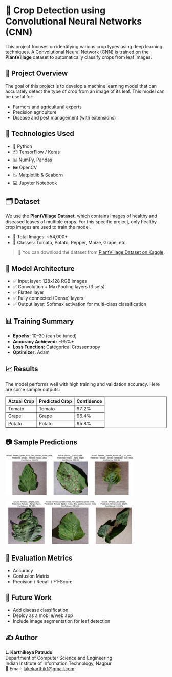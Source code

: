 <!DOCTYPE html>
<html lang="en">
<head>
  <meta charset="UTF-8">

</head>
<body>

  <h1>🌾 Crop Detection using Convolutional Neural Networks (CNN)</h1>

  <p>
    This project focuses on identifying various crop types using deep learning techniques. A Convolutional Neural Network (CNN) is trained on the <strong>PlantVillage</strong> dataset to automatically classify crops from leaf images.
  </p>

  <h2>📌 Project Overview</h2>
  <p>
    The goal of this project is to develop a machine learning model that can accurately detect the type of crop from an image of its leaf. This model can be useful for:
  </p>
  <ul>
    <li>Farmers and agricultural experts</li>
    <li>Precision agriculture</li>
    <li>Disease and pest management (with extensions)</li>
  </ul>

  <h2>🧠 Technologies Used</h2>
  <ul>
    <li>🐍 Python</li>
    <li>📦 TensorFlow / Keras</li>
    <li>📊 NumPy, Pandas</li>
    <li>🖼️ OpenCV</li>
    <li>📉 Matplotlib & Seaborn</li>
    <li>💻 Jupyter Notebook</li>
  </ul>

  <h2>🗂️ Dataset</h2>
  <p>
    We use the <strong>PlantVillage Dataset</strong>, which contains images of healthy and diseased leaves of multiple crops. For this specific project, only healthy crop images are used to train the model.
  </p>
  <ul>
    <li>📁 Total Images: ~54,000+</li>
    <li>🌿 Classes: Tomato, Potato, Pepper, Maize, Grape, etc.</li>
  </ul>
  <blockquote>
    📌 You can download the dataset from <a href="https://www.kaggle.com/datasets/emmarex/plantdisease" target="_blank">PlantVillage Dataset on Kaggle</a>.
  </blockquote>

  <h2>🚀 Model Architecture</h2>
  <ul>
    <li>✅ Input layer: 128x128 RGB images</li>
    <li>✅ Convolution + MaxPooling layers (3 sets)</li>
    <li>✅ Flatten layer</li>
    <li>✅ Fully connected (Dense) layers</li>
    <li>✅ Output layer: Softmax activation for multi-class classification</li>
  </ul>

  <h2>📊 Training Summary</h2>
  <ul>
    <li><strong>Epochs:</strong> 10–30 (can be tuned)</li>
    <li><strong>Accuracy Achieved:</strong> ~95%+</li>
    <li><strong>Loss Function:</strong> Categorical Crossentropy</li>
    <li><strong>Optimizer:</strong> Adam</li>
  </ul>

  <h2>📈 Results</h2>
  <p>The model performs well with high training and validation accuracy. Here are some sample outputs:</p>
  <table border="1" cellpadding="8" cellspacing="0">
    <thead>
      <tr>
        <th>Actual Crop</th>
        <th>Predicted Crop</th>
        <th>Confidence</th>
      </tr>
    </thead>
    <tbody>
      <tr>
        <td>Tomato</td>
        <td>Tomato</td>
        <td>97.2%</td>
      </tr>
      <tr>
        <td>Grape</td>
        <td>Grape</td>
        <td>96.4%</td>
      </tr>
      <tr>
        <td>Potato</td>
        <td>Potato</td>
        <td>95.8%</td>
      </tr>
    </tbody>
  </table>

  <h2>📷 Sample Predictions</h2>
  <p><img src="assests/Screenshot 2025-07-23 224656.png" alt="Sample Prediction Image" width="400"></p>
    <p><img src="assests/Screenshot 2025-07-23 224710.png" alt="Sample Prediction Image" width="400"></p>

 
  

  <h2>🧪 Evaluation Metrics</h2>
  <ul>
    <li>Accuracy</li>
    <li>Confusion Matrix</li>
    <li>Precision / Recall / F1-Score</li>
  </ul>

  <h2>📌 Future Work</h2>
  <ul>
    <li>Add disease classification</li>
    <li>Deploy as a mobile/web app</li>
    <li>Include image segmentation for leaf detection</li>
  </ul>

  <h2>✍️ Author</h2>
  <p>
    <strong>L. Karthikeya Patrudu</strong><br>
    Department of Computer Science and Engineering<br>
    Indian Institute of Information Technology, Nagpur<br>
    📧 Email: <a href="mailto:lakekarthik1@gmail.com">lakekarthik1@gmail.com</a>
  </p>

</body>
</html>
